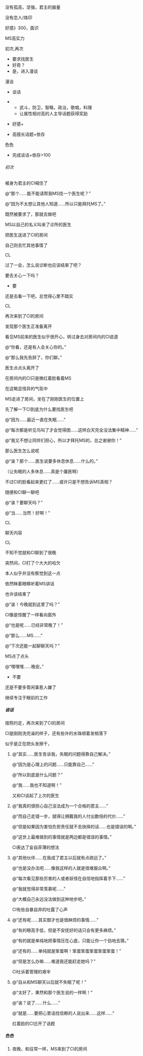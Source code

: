 没有孤高，坚强，君主的器量

没有恋人/烙印

好感》300，面识

MS高实力

初次,再次

- 要求找医生
- 好奇？
- 是，进入漫谈

漫谈

- 谈话

- - 武斗，防卫，智略，政治，歌唱，料理
  - 让属性相对高的人主导话题获得奖励

- 好感+
- 高擅长话题+依存

色色

- 完成谈话+依存>100

###### 初次

被身为君主的CI喊住了

@“那个……能不能请帮我MS找一个医生呢？”

@“因为不太想让其他人知道……所以只能拜托MS了。”

既然被要求了，那就去做吧

MS以自己的名义叫来了诊所的医生

把医生送进了CI的房间

自己则去忙其他事情了

CL

过了一会，怎么说诊断也应该结束了吧？

要去关心一下吗？

- 要

还是去看一下吧，总觉得心里不踏实

CL

再次来到了CI的房间

发现那个医生正准备离开

看见MS前来的医生似乎很开心，转过身去对房间内的CI说道

@“你看，还是有人会关心你的。”

@“那么我先告辞了，你们聊。”

医生点点头离开了

在房间内的CI只是微红着脸看着MS

在这略显怪异的气氛中

MS走进了房间，坐在了刚刚医生的位置上

先了解一下CI到底为什么要找医生吧

@“因为……最近一直在失眠……”

@“每次都是听见鸟叫了才会觉得困……这样白天完全没法集中精神……”

@“我又不想让同伴们担心，所以才拜托MS的，总之谢谢你！”

那么医生怎么说呢

@“诶？那个……医生说要多休息休息……什么的。”

（让失眠的人多休息……真是个庸医啊）

不过CI的脸看起来更红了……或许只是不想告诉MS真相？

随便和CI聊一聊吧

@“诶？要聊天吗？”

@“当……当然！好啊！”

CL

聊天内容

CL

不知不觉就和CI聊到了很晚

突然间，CI打了个大大的哈欠

本人似乎并没有察觉到这一点

依然眯着眼睛听着MS讲话

也许该结束了

@“诶！今晚就到这里了吗？”

CI像是惊醒了一样看向窗外

@“也是呢……已经非常晚了！”

@“那么……MS……”

@“下次还能一起聊聊天吗？”

MS点了点头

@“嘿嘿嘿……晚安。”

- 不要

还是不要多管闲事惹人嫌了

继续专注于眼前的工作

##### 谈话

按照约定，再次来到了CI的房间

CI是刚刚洗完澡的样子，还有些许的水珠顺着发梢落下

似乎是正在把头发擦干，

1. @“其实……医生告诉我，失眠的问题得靠自己解决。”

   @“因为是心理上的问题……只能靠自己……”

   @“所以到底是什么问题？”

   @“我……我也不知道啊！”

   又和CI谈起了上次的医生

2. @“我真的很担心自己没法成为一个合格的君主……”

   @“而自己走错一步，就得让拥戴我的人付出数倍的代价……”

   @“但是如果因为害怕负担责任就不去抉择的话……也是错误的啊。”

   @“这世上最难做到的事情就是两边都是错误的事情。”

   CI表达了妄自菲薄的想法

3. @“其他伙伴……在我成了君主以后就有点疏远了。”

   @“也是没办法吧……像我这样的人就是很难服众啊。”

   @“每次看见那些厉害的人或者妖怪在自信地指挥着手下……”

   @“我就觉得非常羡慕呢……”

   @“大概自己永远没法做到这种地步吧。”

   CI有些自暴自弃的吐露了心声

4. @“还有呢……其实御才也是很麻烦的事情……”

   @“有的眼高手低，但是不安抚好的话只会有更多麻烦。”

   @“有的就是单纯地把事情压在心底，只能让你一个劲地去猜。”

   @“还有的……单纯就是笨蛋啊！笨蛋笨蛋笨蛋笨蛋笨蛋！”

   @“但是怎么办嘛……难道我还能赶走她吗？”

   CI吐诉着管理的艰辛

6. @“自从和MS聊天以后就不失眠了呢！”

   @“太好了，果然和那个医生说的一样啊！”

   @“诶？说了……什么……”

   @“就是……要把心里话找信赖的人说出来……这样……”

   红着脸的CI岔开了话题

##### 色色

1. 夜晚，和往常一样，MS来到了CI的房间

   
